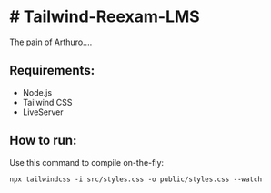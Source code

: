 
<h1># Tailwind-Reexam-LMS</h1>
<e>The pain of Arthuro....</e>

<h2>Requirements:</h2>
<ul>
    <li>Node.js</li>
    <li>Tailwind CSS</li>
    <li>LiveServer</li>
</ul>

<h2>How to run:</h2>
<p>Use this command to compile on-the-fly: </p>
<code>npx tailwindcss -i src/styles.css -o public/styles.css --watch</code>
